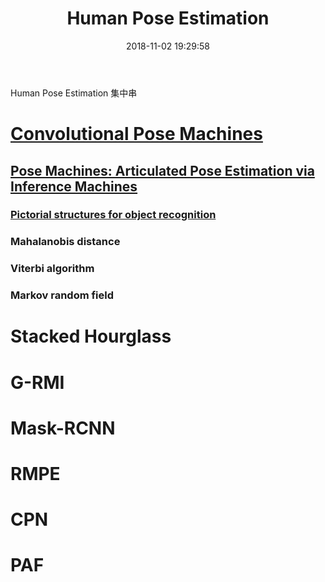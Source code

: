 ﻿---
title: Human Pose Estimation
tags:
  - Human Pose Estimation
categories:
  - Computer Science
  - Computer Vision and Pattern Recognition
mathjax: false
date: 2018-11-02 19:29:58
---

Human Pose Estimation 集中串

<!--more-->

# [Convolutional Pose Machines](https://arxiv.org/pdf/1602.00134.pdf)

## [Pose Machines: Articulated Pose Estimation via Inference Machines](https://www.ri.cmu.edu/pub_files/2014/7/poseMachines.pdf)
### [Pictorial structures for object recognition](http://www.cs.cornell.edu/~dph/papers/pictorial-structures.pdf)
### Mahalanobis distance
### Viterbi algorithm
### Markov random field

# Stacked Hourglass
# G-RMI
# Mask-RCNN
# RMPE
# CPN
# PAF